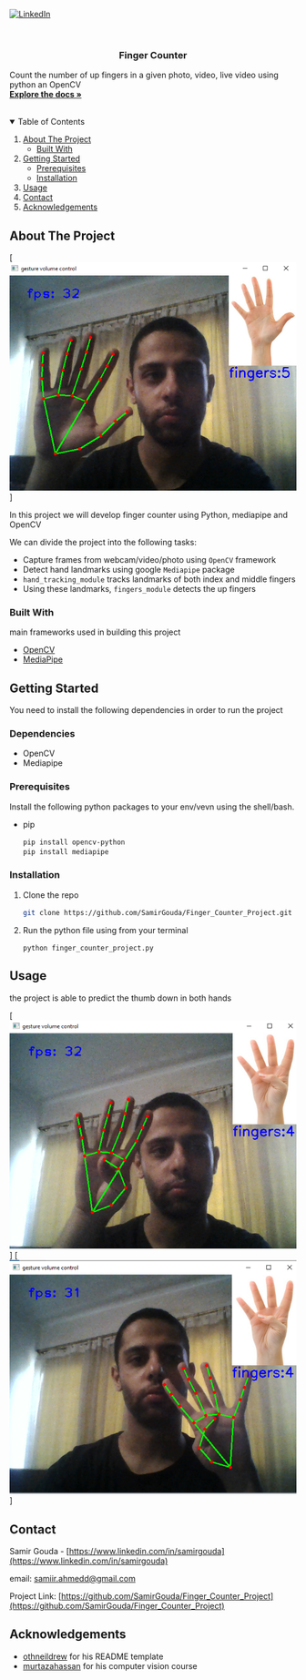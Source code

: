 <!--
*** This README markdown is built from the following repo
*** https://github.com/othneildrew/Best-README-Template
-->



<!-- PROJECT SHIELDS -->
<!--
*** Reference links are enclosed in brackets [ ] instead of parentheses ( ).
*** https://www.markdownguide.org/basic-syntax/#reference-style-links
-->

[![LinkedIn][linkedin-shield]][linkedin-url]



<!-- PROJECT LOGO -->
<br />


  <h3 align="center">Finger Counter</h3>

  <p align="left">
    Count the number of up fingers in a given photo, video,
    live video using python an OpenCV
    <br />
    <a href="https://github.com/SamirGouda/Finger_Counter_Project"><strong>Explore the docs »</strong></a>
    <br />
    <br />

</p>



<!-- TABLE OF CONTENTS -->
<details open="open">
  <summary>Table of Contents</summary>
  <ol>
    <li>
      <a href="#about-the-project">About The Project</a>
      <ul>
        <li><a href="#built-with">Built With</a></li>
      </ul>
    </li>
    <li>
      <a href="#getting-started">Getting Started</a>
      <ul>
        <li><a href="#prerequisites">Prerequisites</a></li>
        <li><a href="#installation">Installation</a></li>
      </ul>
    </li>
    <li><a href="#usage">Usage</a></li>
    <li><a href="#contact">Contact</a></li>
    <li><a href="#acknowledgements">Acknowledgements</a></li>
  </ol>
</details>



<!-- ABOUT THE PROJECT -->
## About The Project

[![Product Name Screen Shot][product-screenshot]]


In this project we will develop finger counter using Python, mediapipe and OpenCV

We can divide the project into the following tasks:
* Capture frames from webcam/video/photo using `OpenCV` framework
* Detect hand landmarks using google `Mediapipe` package
* `hand_tracking_module` tracks landmarks of both index and middle fingers 
* Using these landmarks, `fingers_module` detects the up fingers


### Built With

main frameworks used in building this project

* [OpenCV](https://opencv.org)
* [MediaPipe](https://mediapipe.dev)


<!-- GETTING STARTED -->
## Getting Started

You need to install the following dependencies in order to run the project
### Dependencies
- OpenCV
- Mediapipe

### Prerequisites

Install the following python packages to your env/vevn using the shell/bash.
* pip
  ```sh
  pip install opencv-python
  pip install mediapipe
  ```

### Installation

1. Clone the repo
   ```sh
   git clone https://github.com/SamirGouda/Finger_Counter_Project.git
   ```
   
2. Run the python file using from your terminal
   ```shell
   python finger_counter_project.py
   ```



<!-- USAGE EXAMPLES -->
## Usage
the project is able to predict the thumb down in both hands


[![right hand][screenshot-2]]
[![left hand][screenshot-3]]

<!-- CONTACT -->
## Contact

Samir Gouda - [https://www.linkedin.com/in/samirgouda](https://www.linkedin.com/in/samirgouda) 

email: [samiir.ahmedd@gmail.com](mailto:samiir.ahmedd@gmail.com)

Project Link: [https://github.com/SamirGouda/Finger_Counter_Project](https://github.com/SamirGouda/Finger_Counter_Project)



<!-- ACKNOWLEDGEMENTS -->
## Acknowledgements

* [othneildrew](https://github.com/othneildrew/) for his README template
* [murtazahassan](https://github.com/murtazahassan) for his computer vision course  




<!-- MARKDOWN LINKS & IMAGES -->
<!-- https://www.markdownguide.org/basic-syntax/#reference-style-links -->

[linkedin-shield]: https://img.shields.io/badge/-LinkedIn-black.svg?style=for-the-badge&logo=linkedin&colorB=555
[linkedin-url]: https://www.linkedin.com/in/samirgouda/
[product-screenshot]: images/1.png
[screenshot-2]: images/2.png
[screenshot-3]: images/3.png
